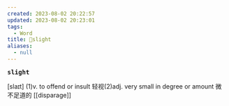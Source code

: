 ```yaml
---
created: 2023-08-02 20:22:57
updated: 2023-08-02 20:23:01
tags:
  - Word
title: 📖slight
aliases:
  - null
---
```


<pre><strong>slight</strong></pre>
[slaɪt]
(1)v. to offend or insult 轻视(2)adj. very small in degree or amount 微不⾜道的
[[disparage]]
